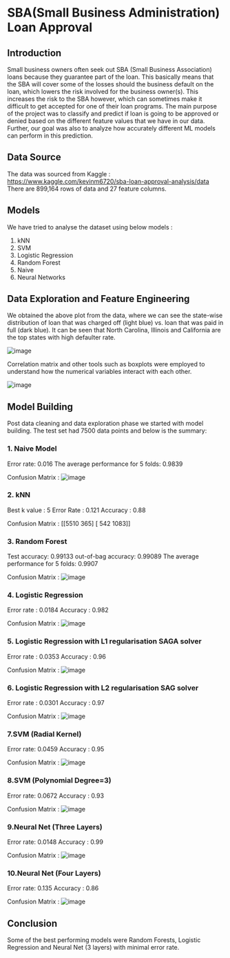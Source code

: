 # SBA(Small Business Administration) Loan Approval 

## Introduction
Small business owners often seek out SBA (Small Business Association) loans because they guarantee part of the loan. This basically means that the SBA will cover some of the losses should the business default on the loan, which lowers the risk involved for the business owner(s). This increases the risk to the SBA however, which can sometimes make it difficult to get accepted for one of their loan programs. 
The main purpose of the project was to classify and predict if loan is going to be approved or denied based on the different feature values that we have in our data. Further, our goal was also to analyze how accurately different ML models can perform in this prediction.

## Data Source 
The data was sourced from Kaggle : 
https://www.kaggle.com/kevinm6720/sba-loan-approval-analysis/data 
There are 899,164 rows of data and 27 feature columns.

## Models 
We have tried to analyse the dataset using below models :
1. kNN
2. SVM
3. Logistic Regression
4. Random Forest
5. Naive
6. Neural Networks

## Data Exploration and Feature Engineering 
We obtained the above plot from the data, where we can see the state-wise distribution of loan that was charged off (light blue) vs. loan that was paid in full (dark blue). It can be seen that North Carolina, Illinois and California are the top states with high defaulter rate.

![image](https://user-images.githubusercontent.com/91768855/151626135-1df6b749-441f-4576-8928-74d43eb45195.png)

Correlation matrix and other tools such as boxplots were employed to understand how the numerical variables interact with each other.

![image](https://user-images.githubusercontent.com/91768855/151626511-c57bb2b6-c1e1-43d8-8f67-b3054624f8a2.png)

## Model Building 
Post data cleaning and data exploration phase we started with model building. The test set had 7500 data points and below is the summary: 

### 1. Naive Model 
Error rate: 0.016
The average performance for 5 folds:  0.9839

Confusion Matrix :
![image](https://user-images.githubusercontent.com/91768855/151631230-e3fd216f-304c-42c7-a5b0-f29950b87b2f.png)

### 2. kNN 
Best k value : 5
Error Rate : 0.121
Accuracy : 0.88

Confusion Matrix : 
[[5510  365]
[ 542 1083]]

### 3. Random Forest 
Test accuracy: 0.99133
out-of-bag accuracy: 0.99089
The average performance for 5 folds:  0.9907

Confusion Matrix :
![image](https://user-images.githubusercontent.com/91768855/151631390-32371c76-d087-4e6a-942d-3868128e1fb5.png)


### 4. Logistic Regression 
Error rate : 0.0184
Accuracy : 0.982

Confusion Matrix :
![image](https://user-images.githubusercontent.com/91768855/151632122-c0abcb04-5a7a-4ffb-ae0d-e4a1f714d799.png)

### 5. Logistic Regression with L1 regularisation SAGA solver
Error rate : 0.0353
Accuracy : 0.96

Confusion Matrix :
![image](https://user-images.githubusercontent.com/91768855/151633541-7e11c17d-5933-48b1-9ba1-b200c3ffb2ec.png)

### 6. Logistic Regression with L2 regularisation SAG solver
Error rate : 0.0301
Accuracy : 0.97

Confusion Matrix : 
![image](https://user-images.githubusercontent.com/91768855/151633700-41cc0f78-405a-49b9-b54a-7ab2f0e7dee3.png)

### 7.SVM (Radial Kernel)
Error rate: 0.0459
Accuracy : 0.95

Confusion Matrix :
![image](https://user-images.githubusercontent.com/91768855/151633965-e112096a-5672-485d-bd80-1b97d3e6908f.png)

### 8.SVM (Polynomial Degree=3)
Error rate: 0.0672
Accuracy : 0.93

Confusion Matrix : 
![image](https://user-images.githubusercontent.com/91768855/151634365-3ba6edf4-24f4-4684-a61a-04ecf9706a2d.png)

### 9.Neural Net (Three Layers)
Error rate: 0.0148
Accuracy : 0.99

Confusion Matrix : 
![image](https://user-images.githubusercontent.com/91768855/151634557-7398fcd6-06d1-4161-8672-2ccb510acecb.png)

### 10.Neural Net (Four Layers)
Error rate: 0.135
Accuracy : 0.86

Confusion Matrix : 
![image](https://user-images.githubusercontent.com/91768855/151634669-f03f274a-52a8-4ae1-9b98-3b1173c5b203.png)

## Conclusion

Some of the best performing models were Random Forests, Logistic Regression and Neural Net (3 layers) with minimal error rate.

